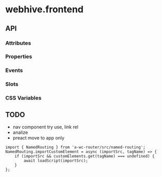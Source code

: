 # webhive.frontend

## API

### Attributes

### Properties

### Events

### Slots

### CSS Variables

## TODO
* nav component try use, link rel
* analize
* preact move to app only
```
import { NamedRouting } from 'a-wc-router/src/named-routing';
NamedRouting.importCustomElement = async (importSrc, tagName) => {
    if (importSrc && customElements.get(tagName) === undefined) {
        await loadScript(importSrc);
    }
};
```
